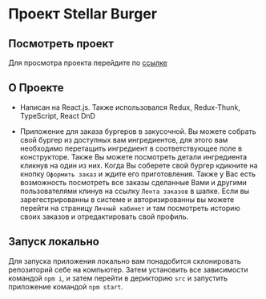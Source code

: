 # Проект Stellar Burger

## Посмотреть проект
Для просмотра проекта перейдите по [ссылке](https://react-burger-livid.vercel.app/)

## О Проекте

* Написан на React.js. Также использовался Redux, Redux-Thunk, TypeScript, React DnD

* Приложение для заказа бургеров в закусочной. Вы можете собрать свой бургер из доступных вам ингредиентов, для этого вам необходимо перетащить ингредиент в соответствующее поле в конструкторе. Также Вы можете посмотреть детали ингредиента кликнув на один из них. Когда Вы соберете свой бургер кдикните на кнопку `Оформить заказ` и ждите его приготовления. Также у Вас есть возможность посмотреть все заказы сделанные Вами и другими пользователями клинув на ссылку `Лента заказов` в шапке. Если вы зарегестрированны в системе и авторизированны вы можете перейти на страницу `Личный кабинет` и там посмотреть историю своих заказов  и отредактировать свой профиль.

## Запуск локально

Для запуска приложения локально вам понадобится  склонировать репозиторий себе на компьютер. Затем установить все зависимости командой `npm i`, и затем перейти в дерикторию `src` и запустить приложение командой `npm start`.

